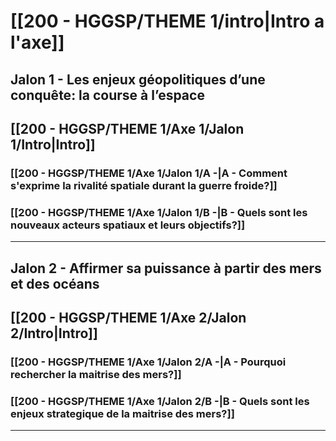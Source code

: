 
# [[200 - HGGSP/THEME 1/intro|Intro a l'axe]]


## Jalon 1 - Les enjeux géopolitiques d’une conquête: la course à l’espace
## [[200 - HGGSP/THEME 1/Axe 1/Jalon 1/Intro|Intro]]
### [[200 - HGGSP/THEME 1/Axe 1/Jalon 1/A -|A - Comment s'exprime la rivalité spatiale durant la guerre froide?]]

### [[200 - HGGSP/THEME 1/Axe 1/Jalon 1/B -|B - Quels sont les nouveaux acteurs spatiaux et leurs objectifs?]]
---

## Jalon 2 - Affirmer sa puissance à partir des mers et des océans
## [[200 - HGGSP/THEME 1/Axe 2/Jalon 2/Intro|Intro]]
### [[200 - HGGSP/THEME 1/Axe 1/Jalon 2/A -|A - Pourquoi rechercher la maitrise des mers?]]
### [[200 - HGGSP/THEME 1/Axe 1/Jalon 2/B -|B - Quels sont les enjeux strategique de la maitrise des mers?]]
---



